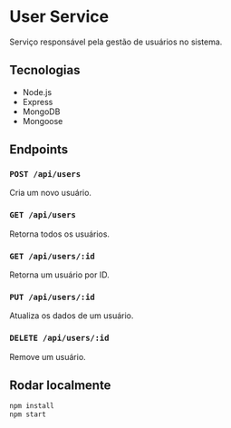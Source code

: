 # User Service

Serviço responsável pela gestão de usuários no sistema.

## Tecnologias

- Node.js
- Express
- MongoDB
- Mongoose

## Endpoints

### `POST /api/users`
Cria um novo usuário.

### `GET /api/users`
Retorna todos os usuários.

### `GET /api/users/:id`
Retorna um usuário por ID.

### `PUT /api/users/:id`
Atualiza os dados de um usuário.

### `DELETE /api/users/:id`
Remove um usuário.

## Rodar localmente

```bash
npm install
npm start
